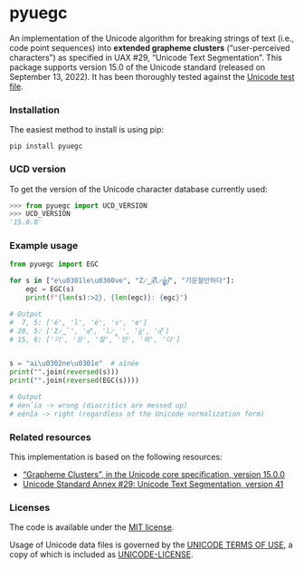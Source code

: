 # pyuegc
An implementation of the Unicode algorithm for breaking strings of text (i.e., code point sequences) into **extended grapheme clusters** (“user-perceived characters”) as specified in UAX #29, “Unicode Text Segmentation”. This package supports version&nbsp;15.0 of the Unicode standard (released on September&nbsp;13, 2022). It has been thoroughly tested against the [Unicode test file](https://www.unicode.org/Public/15.0.0/ucd/auxiliary/GraphemeBreakTest.txt).

### Installation
The easiest method to install is using pip:
```shell
pip install pyuegc
```

### UCD version
To get the version of the Unicode character database currently used:
```python
>>> from pyuegc import UCD_VERSION
>>> UCD_VERSION
'15.0.0'
```

### Example usage
```python
from pyuegc import EGC

for s in ["e\u0301le\u0300ve", "Z̷̳̎a̸̛ͅl̷̻̇g̵͉̉o̸̰͒", "기운찰만하다"]:
    egc = EGC(s)
    print(f"{len(s):>2}, {len(egc)}: {egc}")

# Output
#  7, 5: ['é', 'l', 'è', 'v', 'e']
# 20, 5: ['Z̷̳̎', 'a̸̛ͅ', 'l̷̻̇', 'g̵͉̉', 'o̸̰͒']
# 15, 6: ['기', '운', '찰', '만', '하', '다']


s = "ai\u0302ne\u0301e"  # aînée
print("".join(reversed(s)))
print("".join(reversed(EGC(s))))

# Output
# éen̂ia -> wrong (diacritics are messed up)
# eénîa -> right (regardless of the Unicode normalization form)
```

### Related resources
This implementation is based on the following resources:
- [“Grapheme Clusters”, in the Unicode core specification, version&nbsp;15.0.0](https://www.unicode.org/versions/Unicode15.0.0/ch03.pdf#G52443)
- [Unicode Standard Annex #29: Unicode Text Segmentation, version&nbsp;41](https://www.unicode.org/reports/tr29/tr29-41.html)

### Licenses
The code is available under the [MIT license](https://github.com/mlodewijck/pyuegc/blob/master/LICENSE).

Usage of Unicode data files is governed by the [UNICODE TERMS OF USE](https://www.unicode.org/copyright.html), a copy of which is included as [UNICODE-LICENSE](https://github.com/mlodewijck/pyuegc/blob/master/UNICODE-LICENSE).
